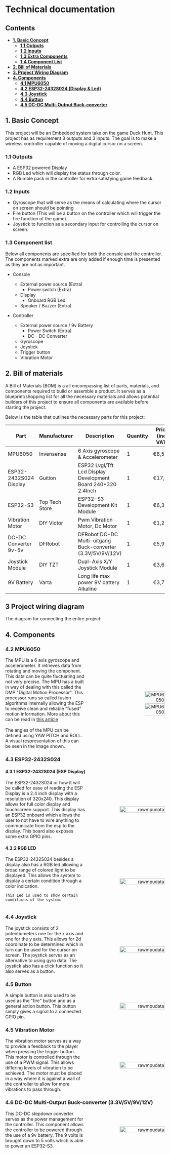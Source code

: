 # Technical documentation

## Contents
- **[1. Basic Concept](#1-basic-concept)**
    - **[1.1 Outputs](#11-outputs)**
    - **[1.2 Inputs](#12-inputs)**
    - **[1.3 Extra Components](#13-extra-components)**
    - **[1.4 Component List](#14-component-list)**
- **[2. Bill of Materials](#2-bill-of-materials)**
- **[3. Project Wiring Diagram](#3-project-wiring-diagram)**
- **[4. Components](#4-components)**
    - **[4.1 MPU6050](#41-mpu6050)**
    - **[4.2 ESP32-2432S024 (Display & Led)](#42-esp32-2432s024)**
    - **[4.3 Joystick](#43-joystick)**
    - **[4.4 Button](#44-button)**
    - **[4.5 DC-DC Multi-Output Buck-converter](#45-dc-dc-multi-output-buck-converter-33v5v9v12v)**



## 1. Basic Concept
This project will be an Embedded system take on the game Duck Hunt. This project has as requirement 3 outputs and 3 inputs. The goal is to make a wireless controller capable of moving a digital cursor on a screen.

### 1.1 Outputs
- A ESP32 powered Display
- RGB Led which will display the status through color.
- A Rumble pack in the controller for extra satisfying game feedback.

### 1.2 Inputs
- Gyroscope that will serve as the means of calculating where the cursor on screen should be pointing
- Fire button (This will be a button on the controller which will trigger the fire function of the game).
- Joystick to function as a secondary input for controlling the cursor on screen.

### 1.3 Component list
Below all components are specified for both the console and the controller. The components marked extra are only added if enough time is presented as they are not as important.

- Console
    - External power source (Extra)
        - Power switch (Extra)
    - Display
        - Onboard RGB Led
    - Speaker / Buzzer (Extra)

- Controller
    - External power source / 9v Battery
        - Power Switch (Extra)
        - DC - DC Converter
    - Gyroscope
    - Joystick
    - Trigger button
    - Vibration Motor

## 2. Bill of materials

A Bill of Materials (BOM) is a all encompassing list of parts, materials, and components required to build or assemble a product. It serves as a blueprint/shopping list for all the necessary materials and allows potential builders of this project to ensure all components are available before starting the project.

Below is the table that outlines the necessary parts for this project:

|**Part**|**Manufacturer**|**Description**|**Quantity**|**Price (incl VAT)**|**Subtotal (incl VAT)**|**URL**|
|-|-|-|-|-|-|-|
|MPU6050|Invensense|6 Axis gyroscope & Accelerometer|1|€8,50|€8,50| [Tinytronics](https://www.tinytronics.nl/nl/sensoren/acceleratie-rotatie/mpu-6050-accelerometer-en-gyroscope-3-axis-module-3.3v-5v)|
|ESP32-2432S024 Display |Guition |ESP32 Lvgl/Tft Lcd Display Development Board 240*320 2.4Inch|1|€17,99|€17,99| [Aliexpress](https://nl.aliexpress.com/item/1005005865107357.html?spm=a2g0o.order_list.order_list_main.60.7df579d2ajZa7L&gatewayAdapt=glo2nld)|
|ESP32-S3|Top Tech Store|ESP32-S3 Development Kit Module|1|€6,39|€6,39| [Aliexpress](https://nl.aliexpress.com/item/1005007310769585.html?src=google&pdp_npi=4%40dis%21EUR%217.22%212.32%21%21%21%21%210.9282%40%2112000040197381496%21ppc%21%21%21&src=google&albch=shopping&acnt=708-803-3821&isdl=y&slnk=&plac=&mtctp=&albbt=Google_7_shopping&aff_platform=google&aff_short_key=UneMJZVf&gclsrc=aw.ds&&albagn=888888&&ds_e_adid=&ds_e_matchtype=&ds_e_device=c&ds_e_network=x&ds_e_product_group_id=&ds_e_product_id=nl1005007310769585&ds_e_product_merchant_id=5321504273&ds_e_product_country=NL&ds_e_product_language=nl&ds_e_product_channel=online&ds_e_product_store_id=&ds_url_v=2&albcp=19207327905&albag=&isSmbAutoCall=false&needSmbHouyi=false&gad_source=1&gclid=Cj0KCQjwpP63BhDYARIsAOQkATbpjDElRXK1qK98sC1XfxLuWsL4ofrS9Beu_nlAQvX9LkUJKmlZxioaAhaxEALw_wcB#nav-specification)|
|Vibration Motor|DIY Victor|Pwm Vibration Motor, Dc Motor|1|€1,28|€1,28|[Aliexpress](https://nl.aliexpress.com/item/1005006296840332.html?spm=a2g0o.order_list.order_list_main.41.ad5779d2DKfbb1&gatewayAdapt=glo2nld#nav-store)|
|DC-DC Converter 9v-5v |DFRobot|DFRobot DC-DC Multi-uitgang Buck-converter (3.3V/5V/9V/12V)|1|€5,99|€5,99|[Robotshop](https://eu.robotshop.com/nl/products/dfrobot-dc-dc-multi-uitgang-buck-converter-33v-5v-9v-12v)|
|Joystick Module|DIY TZT|Dual-Axis X/Y Joystick Module|1|€3,65|€3,65|[Aliexpress](https://nl.aliexpress.com/item/1005005985509291.html?spm=a2g0o.order_list.order_list_main.65.7df579d2X1lPCn&gatewayAdapt=glo2nld)|
|9V Battery|Varta|Long life max power 9V battery Alkaline|1|€3,79|€3,79|[Amazon](https://www.amazon.nl/Varta-4722-Batterijenideaal-brandmelder-stemapparaat/dp/B004WYN62O/ref=sr_1_7?__mk_nl_NL=%C3%85M%C3%85%C5%BD%C3%95%C3%91&crid=1NYFQ5IK92CUI&dib=eyJ2IjoiMSJ9.s1hD60Ugo8pFFMPi4fvoNZ59OwH-o_S1I4o9JsPUSHyDJ4NbpOYfVZnNHxP1QVZqb02I-TrhUwM3D6Y7oElVe95_1rdtP96RLEHU7P_MPrtS64pPSoUp1ggzHNXBL_nAN95F4rNVTyWkDFQUmAKZUOXgrZo8OsK0837OatbVtaMupwxCpH2rJNnSAo1bOxpgtx3GtcPe0Fmf4thD5WZfPcVRbbDy0F_2p2I9TO9kPbDHQAnhaOe5zitPXqGgBbqFZmmwTYJCuYCDscReUmFzQXssVf4He2TrEqaO8Dvx3uY.jeb0MqclxsMAGyEBeiUkCezzQBYqjW2fsNd-cYCOJWc&dib_tag=se&keywords=9v+battery&qid=1729798531&sprefix=9v+battery%2Caps%2C76&sr=8-7)|


## 3 Project wiring diagram
The diagram for connecting the entire project:


## 4. Components
### 4.2 MPU6050 

<div style="display: flex; align-items: center;">
  <div style="flex: 1;">
    <div>
      The MPU is a 6 axis gyroscope and accelerometer. It retrieves data from rotating and moving the component.
      This data can be quite fluctuating and not very precise. The MPU has a built in way of dealing with this called the DMP "Digital Motion Processor".
      This processor runs so called fusion algorithms internally allowing the ESP to receive clean and reliable "fused" motion information. More about this can be read in <a href="https://techexplorations.com/guides/arduino/peripherals/mpu6050/">this article</a>
    </div>
    <br>
    <div>
      The angles of the MPU can be defined using YAW PITCH and ROLL. A visual respresentation of this can be seen in the image shown.
    </div>
  </div>
  <div style="flex: 1; text-align: right;">
    <img src="/../assets/images/components/mpu6050.jpg" alt="MPU6050" width="50%">
    <img src="/../assets/images/yawpitchroll.png" alt="MPU6050" width="50%">
  </div>
</div>





### 4.3 ESP32-2432S024
#### 4.3.1 ESP32-2432S024 (ESP Display)
<div style="display: flex; align-items: center;">
  <div style="flex: 1;">
    The ESP32-2432S024 or how it will be called for ease of reading the ESP Display is a 2.4 inch display with a resolution of 320x240. This display allows for full color display and touchscreen support. This display has an ESP32 onboard which allows the user to not have to wire anything to communicate from the esp to the display. This board also exposes some extra GPIO pins.
  </div>
  <div style="flex: 1; text-align: right;">
    <img src="/../assets/images/components/display-dimensions.png" alt="rawmpudata" style="width: 75%; height: auto;">
  </div>
</div>


#### 4.3.2 RGB LED
<div style="display: flex; align-items: center;">
  <div style="flex: 1;">
  	The ESP32-2432S024 besides a display also has a RGB led allowing a broad range of colored light to be displayed. This allows the system to display a certain condition through a color indication.

    This Led is used to show certain conditions of the system.
  </div>
  <div style="flex: 1; text-align: right;">
    <img src="/../assets/images/components/rgbled.png" alt="rawmpudata" style="width: 75%; height: auto;">
  </div>
</div>

### 4.4 Joystick
<div style="display: flex; align-items: center;">
  <div style="flex: 1;">
    The joystick consists of 2 potentiometers one for the x axis and one for the y axis. This allows for 2d coordinate to be determined which in turn can be used for the cursor on screen. The joystick serves as an alternative to using gyro data. The joystick also has a click function so it also serves as a button.
  </div>
  <div style="flex: 1; text-align: right;">
    <img src="/../assets/images/components/joystick.png" alt="rawmpudata" style="width: 75%; height: auto;">
  </div>
</div>

### 4.5 Button
<div style="display: flex; align-items: center;">
  <div style="flex: 1;">
    A simple button is also used to be used as the "fire" button and as a general action button. This button simply gives a signal to a connected GPIO pin.
  </div>
  <div style="flex: 1; text-align: right;">
    <img src="/../assets/images/components/button.png" alt="rawmpudata" style="width: 75%; height: auto;">
  </div>
</div>

### 4.5 Vibration Motor
<div style="display: flex; align-items: center;">
  <div style="flex: 1;">
    The vibration motor serves as a way to provide a feedback to the player when pressing the trigger button. This motor is controlled through the use of a PWM signal. This allows differing levels of vibration to be achieved. The motor must be placed in a way where it is against a wall of the controller to allow for more vibrations to pass through.
  </div>
  <div style="flex: 1; text-align: right;">
    <img src="/../assets/images/components/vibration-motor.png" alt="rawmpudata" style="width: 75%; height: auto;">
  </div>
</div>


### 4.6 DC-DC Multi-Output Buck-converter (3.3V/5V/9V/12V)
<div style="display: flex; align-items: center;">
  <div style="flex: 1;">
    This DC-DC stepdown converter serves as the power management for the controller. This component allows the controller to be powered through the use of a 9v battery. The 9 volts is brought down to 5 volts which is able to power an ESP32-S3.
  </div>
  <div style="flex: 1; text-align: right;">
    <img src="/../assets/images/components/dc-dc.png" alt="rawmpudata" style="width: 75%; height: auto;">
  </div>
</div>
